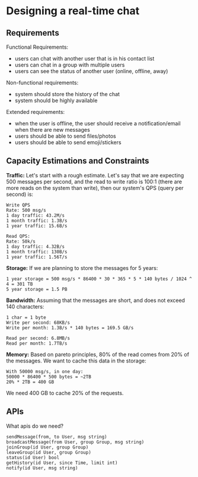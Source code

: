 # Designing a real-time chat

## Requirements

Functional Requirements:

- users can chat with another user that is in his contact list
- users can chat in a group with multiple users
- users can see the status of another user (online, offline, away)

Non-functional requirements:

- system should store the history of the chat
- system should be highly available

Extended requirements:

- when the user is offline, the user should receive a notification/email when there are new messages
- users should be able to send files/photos
- users should be able to send emoji/stickers

## Capacity Estimations and Constraints

**Traffic:** Let's start with a rough estimate. Let's say that we are expecting 500 messages per second, and the read to write ratio is 100:1 (there are more reads on the system than write), then our system's QPS (query per second) is:
```
Write QPS
Rate: 500 msg/s
1 day traffic: 43.2M/s
1 month traffic: 1.3B/s
1 year traffic: 15.6B/s

Read QPS:
Rate: 50k/s
1 day traffic: 4.32B/s
1 month traffic: 130B/s
1 year traffic: 1.56T/s
```



**Storage:** If we are planning to store the messages for 5 years:
```
1 year storage = 500 msg/s * 86400 * 30 * 365 * 5 * 140 bytes / 1024 ^ 4 = 301 TB
5 year storage = 1.5 PB
```

**Bandwidth:** Assuming that the messages are short, and does not exceed 140 characters:
```
1 char = 1 byte
Write per second: 68KB/s
Write per month: 1.3B/s * 140 bytes = 169.5 GB/s

Read per second: 6.8MB/s
Read per month: 1.7TB/s
```

**Memory:** Based on pareto principles, 80% of the read comes from 20% of the messages. We want to cache this data in the storage:

```
With 50000 msg/s, in one day:
50000 * 86400 * 500 bytes = ~2TB
20% * 2TB = 400 GB
```
We need 400 GB to cache 20% of the requests.

## APIs

What apis do we need?

```
sendMessage(from, to User, msg string)
broadcastMessage(from User, group Group, msg string)
joinGroup(id User, group Group)
leaveGroup(id User, group Group)
status(id User) bool
getHistory(id User, since Time, limit int)
notify(id User, msg string)
```
